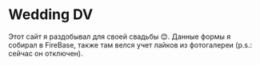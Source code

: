 # Wedding DV

Этот сайт я раздобывал для своей свадьбы 😊. Данные формы я собирал в FireBase, также там велся учет лайков из фотогалереи (p.s.: сейчас он отключен).
